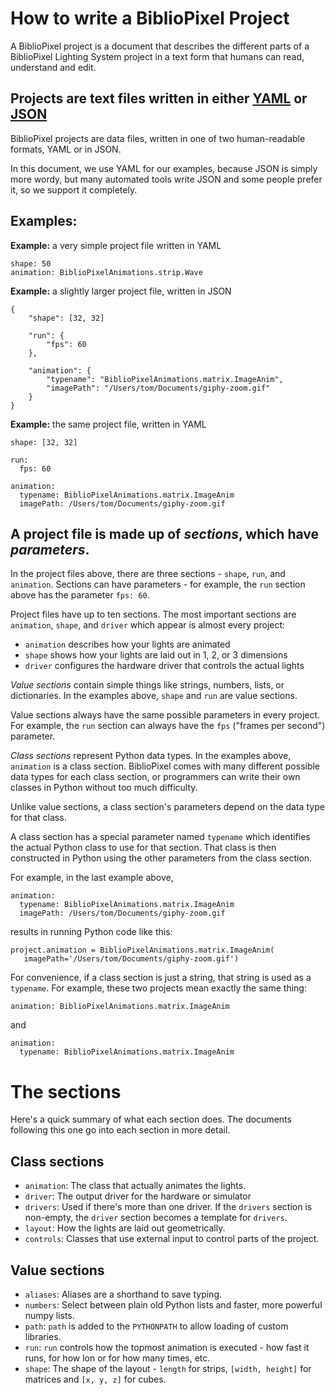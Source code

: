 # How to write a BiblioPixel Project

A BiblioPixel project is a document that describes the different parts of a
BiblioPixel Lighting System project in a text form that humans can read,
understand and edit.

## Projects are text files written in either [YAML](https://yaml.org) or [JSON](https://json.org)

BiblioPixel projects are data files, written in one of two human-readable
formats, YAML or in JSON.

In this document, we use YAML for our examples, because JSON is simply more
wordy, but many automated tools write JSON and some people prefer it, so we
support it completely.

## Examples:

**Example:** a very simple project file written in YAML

    shape: 50
    animation: BiblioPixelAnimations.strip.Wave

**Example:** a slightly larger project file, written in JSON

    {
        "shape": [32, 32]

        "run": {
            "fps": 60
        },

        "animation": {
            "typename": "BiblioPixelAnimations.matrix.ImageAnim",
            "imagePath": "/Users/tom/Documents/giphy-zoom.gif"
        }
    }

**Example:** the same project file, written in YAML

    shape: [32, 32]

    run:
      fps: 60

    animation:
      typename: BiblioPixelAnimations.matrix.ImageAnim
      imagePath: /Users/tom/Documents/giphy-zoom.gif

## A project file is made up of _sections_, which have _parameters_.

In the project files above, there are three sections - `shape`, `run`,
and `animation`.  Sections can have parameters - for example, the `run` section
above has the parameter `fps: 60`.

Project files have up to ten sections.  The most important sections are
`animation`, `shape`, and `driver` which appear is almost every project:

* `animation` describes how your lights are animated
* `shape` shows how your lights are laid out in 1, 2, or 3 dimensions
* `driver` configures the hardware driver that controls the actual lights

_Value sections_ contain simple things like strings, numbers, lists, or
dictionaries.  In the examples above, `shape` and `run` are value sections.

Value sections always have the same possible parameters in every project.  For
example, the `run` section can always have the `fps` ("frames per second")
parameter.

_Class sections_ represent Python data types.  In the examples above,
`animation` is a class section.  BiblioPixel comes with many different possible
data types for each class section, or programmers can write their own classes in
Python without too much difficulty.

Unlike value sections, a class section's parameters depend on the data
type for that class.

A class section has a special parameter named `typename` which identifies the
actual Python class to use for that section. That class is then constructed in
Python using the other parameters from the class section.

For example, in the last example above,

    animation:
      typename: BiblioPixelAnimations.matrix.ImageAnim
      imagePath: /Users/tom/Documents/giphy-zoom.gif

results in running Python code like this:

    project.animation = BiblioPixelAnimations.matrix.ImageAnim(
       imagePath='/Users/tom/Documents/giphy-zoom.gif')

For convenience, if a class section is just a string, that string is used as a
`typename`. For example, these two projects mean exactly the same thing:

    animation: BiblioPixelAnimations.matrix.ImageAnim

and

    animation:
      typename: BiblioPixelAnimations.matrix.ImageAnim

# The sections

Here's a quick summary of what each section does.  The documents following this
one go into each section in more detail.


## Class sections

* `animation`: The class that actually animates the lights.
* `driver`: The output driver for the hardware or simulator
* `drivers`: Used if there's more than one driver.  If the `drivers` section is
  non-empty, the `driver` section becomes a template for `drivers`.
* `layout`: How the lights are laid out geometrically.
* `controls`: Classes that use external input to control parts of
  the project.

## Value sections

* `aliases`: Aliases are a shorthand to save typing.
* `numbers`: Select between plain old Python lists and faster, more powerful
numpy lists.
* `path`: `path` is added to the `PYTHONPATH` to allow loading of custom
  libraries.
* `run`: `run` controls how the topmost animation is executed - how fast it
  runs, for how lon or for how many times, etc.
* `shape`: The shape of the layout - `length` for strips, `[width, height]` for
matrices and `[x, y, z]` for cubes.
